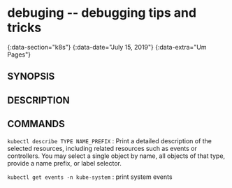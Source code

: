 # debuging -- debugging tips and tricks
{:data-section="k8s"}
{:data-date="July 15, 2019"}
{:data-extra="Um Pages"}

## SYNOPSIS


## DESCRIPTION


## COMMANDS

`kubectl describe TYPE NAME_PREFIX`
: Print a detailed description of the selected resources, including related resources such as events or controllers. You may select a single object by name, all objects of that type, provide a name prefix, or label selector.

`kubectl get events -n kube-system`
: print system events

